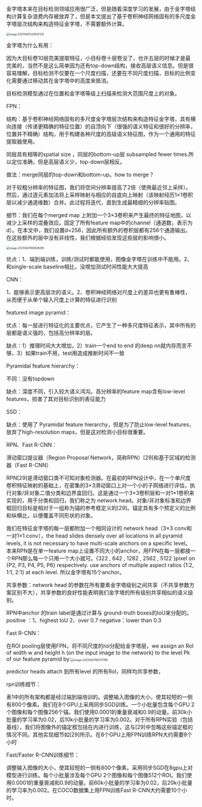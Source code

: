 金字塔本来在目标检测领域应用很广泛，但是随着深度学习的发展，由于金字塔结构计算复杂浪费内存被放弃了，但是本文提出了基于卷积神经网络固有的多尺度金字塔层次结构来构造特征金字塔，不需要额外计算。

<img src="/Users/lishuo/Library/Application Support/typora-user-images/image-20210401225637215.png" alt="image-20210401225637215" style="zoom:50%;" />

金字塔为什么有用：

因为大目标卷10层完美提取特征，小目标卷十层卷没了，也许五层的时候才是最完美的，当然不是这么简单因为还有top-down结构，接收高层语义信息。但是很容易理解，目标检测不仅要在一个尺度扫描，还要在不同尺度扫描，目标的比例变化需要通过移动其在金字塔中的高度来抵消。

目标检测模型通过在位置和金字塔等级上扫描来检测大范围尺度上的对象。



FPN：

结构：基于卷积神经网络固有的多尺度金字塔层次结构来构造特征金字塔，具有横向连接（传递更精确的特征位置）的自顶向下（很强的语义特征和很好的分辨率，位置并不精确）结构，用于构建各种尺度的高级语义特征图，作为一个通用的特征提取器使用。

同层具有相等的spatial size ，同层的bottom-up层 subsampled fewer times.所以定位准确，但是高层语义少，top-down层相反。

做法：merge同层的top-down和bottom-up。how to merge？

对于较粗分辨率的特征图，我们将空间分辨率提高了2倍（使用最近邻上采样）。然后，通过逐元素加法将上采样映射与相应的自底向上映射（该映射经历1×1卷积层以减少通道维数）合并。此过程将迭代，直到生成最精细的分辨率贴图。





细节：我们在每个merged map 上附加一个3×3卷积来产生最终的特征地图，以减少上采样的混叠效应。固定了所有feature map中的channel（通道数，表示为d）。在本文中，我们设置d=256，因此所有额外的卷积层都有256个通道输出。在这些额外的层中没有非线性，我们根据经验发现这些层的影响很小。

<img src="/Users/lishuo/Library/Application Support/typora-user-images/image-20210401160638265.png" alt="image-20210401160638265" style="zoom: 50%;" />

优点：1、端到端训练，训练/测试时都能使用，图像金字塔在训练中不能用。2、和single-scale baseline相比，没增加测试时间性能大大提高

CNN：

1、能够表示更高层次的语义。2、卷积神经网络对尺度上的差异也更有鲁棒性，从而便于从单个输入尺度上计算的特征进行识别



featured image pyramid：

优点：每一层进行特征化的主要优点，它产生了一种多尺度特征表示，其中所有的层都是语义强的，包括高分辨率的层。

缺点：1）推理时间大大增加，2）train一个end to end 的deep nn就内存而言不够，3）如果train不用，test用造成推断时间不一致



 Pyramidal feature hierarchy：

不同：没有topdown

缺点：深度不同，引入较大语义鸿沟。高分辨率的feature map含有low-level features，损害了其对目标识别的表征能力



SSD：

缺点：使用了 Pyramidal feature hierarchy，但是为了防止low-level features，放弃了high-resolution maps，但是这对检测小目标很重要。



RPN、Fast R-CNN：

滑动窗口提议器（Region Proposal Network，简称RPN）[29]和基于区域的检测器（Fast R-CNN）

RPN[29]是滑动窗口类不可知对象检测器。在最初的RPN设计中，在一个单尺度卷积特征映射的基础上，在密集的3×3滑动窗口上对一个小的子网络进行评估，执行对象/非对象二值分类和边界盒回归。这是通过一个3×3卷积层和一对1×1卷积来实现的，用于分类和回归，我们称之为 network head。对象/非对象标准和边界框回归目标是相对于一组称为锚的参考框定义的[29]。锚定具有多个预定义的比例和纵横比，以便覆盖不同形状的对象。

我们在特征金字塔的每一层都附加一个相同设计的 network head（3×3 conv和一对1×1 conv），the head slides densely over all locations in all pyramid levels, it is not necessary to have multi-scale anchors on a specific level。本来RPN是在单一feature map上设置不同大小的anchor，用FPN在每一层都接一个RPN那么每一个只用一个大小就可。{322 , 642 , 1282 , 2562 , 5122 }pixel on {P2, P3, P4, P5, P6} respectively. use anchors of multiple aspect ratios {1:2, 1:1, 2:1} at each level. 所以金字塔有15个anchor。

共享参数：network head 的参数在所有要素金字塔级别之间共享（不共享参数方案区别不大），共享参数的良好性能表明我们金字塔的所有级别共享相似的语义级别。

RPN中anchor 的train label是通过计算与 ground-truth boxes的IoU来分配的。positive ：1、highest IoU 2、over 0.7  negative：lower than 0.3



Fast R-CNN：

在ROI pooling层使用FPN，将不同尺度的roi分配给金字塔层，we assign an RoI of width w and height h (on the input image to the network) to the level Pk of our feature pyramid by:<img src="/Users/lishuo/Library/Application Support/typora-user-images/image-20210401190211799.png" alt="image-20210401190211799" style="zoom:50%;" />

 predictor heads attach 到所有level 的所有RoI，同样均共享参数，



rpn训练细节：

表1中的所有架构都是经过端到端培训的。调整输入图像的大小，使其较短的一侧有800个像素。我们在8个GPU上采用同步SGD训练。一个小批量包含每个GPU 2个图像和每个图像256个锚。我们使用0.0001的重量衰减和0.9的动量。前30k小批量的学习率为0.02，后10k小批量的学习率为0.002。对于所有RPN实验（包括基线），我们将图像外的锚定框包括在内进行训练，这与[29]中忽略这些锚定框的情况不同。其他实现细节如[29]所示。在8个GPU上用FPN训练RPN大约需要8个小时

Fast/Faster R-CNN训练细节：

调整输入图像的大小，使其较短的一侧有800个像素。采用同步SGD在8gpu上对模型进行训练。每个小批量涉及每个GPU 2个图像和每个图像512个ROI。我们使用0.0001的重量衰减和0.9的动量。前60k小批量的学习率为0.02，后20k小批量的学习率为0.002。在COCO数据集上用FPN训练Fast R-CNN大约需要10个小时。